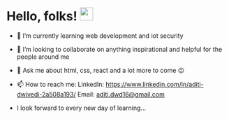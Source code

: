  # Hello, folks! <img src="https://raw.githubusercontent.com/MartinHeinz/MartinHeinz/master/wave.gif" width="30px">


- 🌱 I’m currently learning web development and iot security
- 👯 I’m looking to collaborate on anything inspirational and helpful for the people around me
- 💬 Ask me about html, css, react and a lot more to come :wink:
- 📫 How to reach me:
              LinkedIn: https://www.linkedin.com/in/aditi-dwivedi-2a508a193/
              Email: aditi.dwd16@gmail.com

-  I look forward to every new day of learning...


